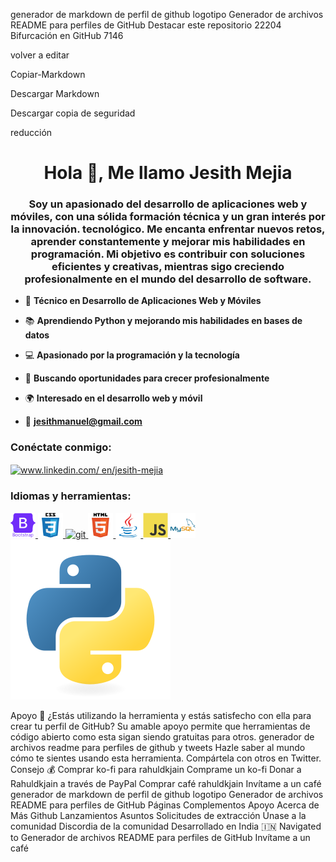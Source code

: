 
generador de markdown de perfil de github logotipo
Generador de archivos README para perfiles de GitHub
Destacar este repositorio
22204
Bifurcación en GitHub
7146

volver a editar

Copiar-Markdown

Descargar Markdown

Descargar copia de seguridad

reducción
<h1 align="center">Hola 👋, Me llamo Jesith Mejia</h1>
<h3 align="center">Soy un apasionado del desarrollo de aplicaciones web y móviles, con una sólida formación técnica y un gran interés por la innovación. tecnológico. Me encanta enfrentar nuevos retos, aprender constantemente y mejorar mis habilidades en programación. Mi objetivo es contribuir con soluciones eficientes y creativas, mientras sigo creciendo profesionalmente en el mundo del desarrollo de software.</h3>

- 📍 **Técnico en Desarrollo de Aplicaciones Web y Móviles**

- 📚 **Aprendiendo Python y mejorando mis habilidades en bases de datos**

- 💻 **Apasionado por la programación y la tecnología**

- 🚀 **Buscando oportunidades para crecer profesionalmente**

- 🌍 **Interesado en el desarrollo web y móvil**

- 📧 **jesithmanuel@gmail.com**

<h3 align="left">Conéctate conmigo:</h3>
<p align="left">
<a href="https://linkedin. com/in/www.linkedin.com/in/jesith-mejia" target="blank"><img align="center" src="https://raw.githubusercontent.com/rahuldkjain/github-profile-readme-generator/master/src/images/icons/Social/linked-in-alt.svg" alt="www.linkedin.com/ en/jesith-mejia" height="30" width="40" /></a>
</p>

<h3 align="left">Idiomas y herramientas:</h3>
<p align="left"> <a href="https://getbootstrap.com" target="_blank" rel="noreferrer"> <img src="https://raw.githubusercontent.com/devicons/devicon/master/icons/bootstrap/bootstrap-plain-wordmark.svg" alt="bootstrap" width="40" height="40"/> </a> <a href="https://www.w3schools.com/css/" target="_blank" rel="noreferrer"> <img src="https://raw.githubusercontent.com/devicons/devicon/master/icons/css3/css3-original-wordmark.svg" alt="css3" width="40" height="40"/> </a> <a href="https://git-scm.com/" target="_blank" rel="noreferrer"> <img src="https://www.vectorlogo.zone/logos/git-scm/git-scm-icon.svg" alt="git" width="40" height="40"/> </a> <a href="https://www.w3.org/html/" target="_blank" rel="noreferrer"> <img src="https://raw.githubusercontent.com/devicons/devicon/master/icons/html5/html5-original-wordmark.svg" alt="html5" width="40" height="40"/> </a> <a href="https://www.java.com" target="_blank" rel="noreferrer"> <img src="https://raw.githubusercontent.com/devicons/devicon/master/icons/java/java-original.svg" alt="java" width="40" height="40"/> </a> <a href="https://developer.mozilla.org/es-ES/docs/Web/JavaScript" target="_blank" rel="noreferrer"> <img src="https://raw.githubusercontent.com/devicons/devicon/master/icons/javascript/javascript-original.svg" alt="javascript" width="40" height="40"/> </a> <a href="https://www.mysql.com/" target="_blank" rel="noreferrer"> <img src="https://raw.githubusercontent.com/devicons/devicon/master/icons/mysql/mysql-original-wordmark.svg" alt="mysql" width="40" height="40"/> </a> <a href="https://www.python.org" target="_blank" rel="noreferrer"> <img src="https://raw.githubusercontent.com/devicons/devicon/master/icons/python/python-original.svg" alt="python" ancho="40" alto="40"/> </a> </p>

Apoyo  🙏
¿Estás utilizando la herramienta y estás satisfecho con ella para crear tu perfil de GitHub?
Su amable apoyo permite que herramientas de código abierto como esta sigan siendo gratuitas para otros.
generador de archivos readme para perfiles de github y tweets
Hazle saber al mundo cómo te sientes usando esta herramienta. Compártela con otros en Twitter.
Consejo 💰
Comprar ko-fi para rahuldkjain
Comprame un ko-fi
Donar a Rahuldkjain a través de PayPal
Comprar café rahuldkjain
Invítame a un café
generador de markdown de perfil de github logotipo
Generador de archivos README para perfiles de GitHub
Páginas
Complementos
Apoyo
Acerca de
Más
Github
Lanzamientos
Asuntos
Solicitudes de extracción
Únase a la comunidad
Discordia de la comunidad
Desarrollado en India 🇮🇳
Navigated to Generador de archivos README para perfiles de GitHub
Invítame a un café
